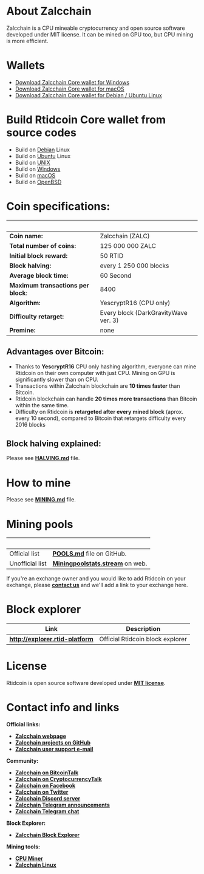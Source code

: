 # About Zalcchain
Zalcchain is a CPU mineable cryptocurrency and open source software developed under MIT license. It can be mined on GPU too, but CPU mining is more efficient.

# Wallets
- [Download Zalcchain Core wallet for Windows](https://github.com/Rtid-Platform/Rtid-Platform/releases/)
- [Download Zalcchain Core wallet for macOS](https://github.com/Rtid-Platform/Rtid-Platform/releases/)
- [Download Zalcchain Core wallet for Debian / Ubuntu Linux](https://github.com/Rtid-Platform/Rtid-Platform/releases/)

# Build Rtidcoin Core wallet from source codes

- Build on [Debian](./doc/build-debian.md) Linux
- Build on [Ubuntu](./doc/build-ubuntu.md) Linux
- Build on [UNIX](./doc/build-unix.md)
- Build on [Windows](./doc/build-windows.md)
- Build on [macOS](./doc/build-osx.md)
- Build on [OpenBSD](./doc/build-openbsd.md)

# Coin specifications:
&nbsp; | &nbsp;
------ | ------
**Coin name:** | Zalcchain (ZALC)
**Total number of coins:** | 125 000 000 ZALC
**Initial block reward:** | 50 RTID
**Block halving:** | every 1 250 000 blocks
**Average block time:** | 60 Second
**Maximum transactions per block**: | 8400
**Algorithm:** | YescryptR16 (CPU only)
**Difficulty retarget:** | Every block (DarkGravityWave ver. 3)
**Premine:** | none

## Advantages over Bitcoin:

- Thanks to **YescryptR16** CPU only hashing algorithm, everyone can mine Rtidcoin on their own computer with just CPU. Mining on GPU is significantly slower than on CPU.
- Transactions within Zalcchain blockchain are **10 times faster** than Bitcoin.
- Rtidcoin blockchain can handle **20 times more transactions** than Bitcoin within the same time.
- Difficulty on Rtidcoin is **retargeted after every mined block** (aprox. every 10 second), compared to Bitcoin that retargets difficulty every 2016 blocks

## Block halving explained:

Please see [**HALVING.md**](./HALVING.md) file.

# How to mine

Please see [**MINING.md**](./MINING.md) file.

# Mining pools
&nbsp; | &nbsp;
------ | ------
Official list | [**POOLS.md**](./POOLS.md) file on GitHub.
Unofficial list | [**Miningpoolstats.stream**](https://miningpoolstats.stream/rtidcoin) on web.


If you're an exchange owner and you would like to add Rtidcoin on your exchange, please [**contact us**](./README.md#contact-info-and-links) and we'll add a link to your exchange here.


# Block explorer

Link | Description
---- | -----------
**http://explorer.rtid-platform** | Official Rtidcoin block explorer

# License

Rtidcoin is open source software developed under [**MIT license**](./LICENSE).

# Contact info and links

**Official links:**
- [**Zalcchain webpage**](https://rtid-platform.web.id)
- [**Zalcchain projects on GitHub**](https://github.com/Rtid-Platform)
- [**Zalcchain user support e-mail**](mailto:admin@rtid-platform.web.id)

**Community:**
- [**Zalcchain on BitcoinTalk**](https://bitcointalk.org/index.php?topic=3028302)
- [**Zalcchain on CryptocurrencyTalk**](https://cryptocurrencytalk.com/topic/98937-anneli-rtidcoin-cpu-mining-only-exchange-available/)
- [**Zalcchain on Facebook**](https://www.facebook.com/rtidcoin.net/)
- [**Zalcchain on Twitter**](https://twitter.com/rtidcoin)
- [**Zalcchain Discord server**](https://discord.gg/cv77fUp)
- [**Zalcchain Telegram announcements**](https://t.me/RTID_Platform)
- [**Zalcchain Telegram chat**](https://t.me/RTID_Official)

**Block Explorer:**
- [**Zalcchain Block Explorer**](http://explorer.rtid-platform)

**Mining tools:**
- [**CPU Miner**](https://github.com/JayDDee/cpuminer-opt)
- [**Zalcchain Linux**](https://github.com/Zalcchain-Dev/linux)
